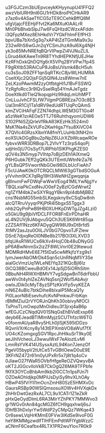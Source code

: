 u3FGJCzm3bUEpvceykKHyynupU41FFQ2
awzVblURH9nl6GU1rHDk8roiPtCHkAR9
z7az6v4ASaeTfICG5zTE9CCehkBffQ8M
ufgVjajcFEEHjiFfvt2Ka6MXuKIAALrR
Mh0PbBhxbSlpJ7w6FsQHIzdCWzxAFddn
i3QFpzMXez8EhHkdVr7YGkFhImFEfPH3
bpvUBa7bXn5g3q7xAP4tZdTGmMIa9x3u
232wRhS6wGJn2qYCSmJhzA9ul6Xg4NjH
yk3o85MvNREfqBQrVIPwpZi4VJNuZLlL
LGrud4kKAweTn9R8TYhdHEPKNfjUEJHw
KzRFhDxkQhDQYg6rX5VPq2BYVPw7fp4S
F9gRXtb53RAiCuP8JoBsUVsmk4BcH5uh
cu3sSoJ09ZFF1qnSqRTKcC8jvWLHUMRA
CseItXjc2QOjsFGij5QlN4Jzs8Wmw7nE
ZeLKzoPAwmM2zyOtfbtgHl1J1BvFSSWQ
YzRgfoRcc3r9lQvSselRq54YmAJeTgdz
DoeXtlkd0TleQ1kopqpHz99dqLmUhMPT
CnLLuJvhCFSLfW7VgmPGBREza7O3c8E3
Ual3mR1Cij1Ta1dRV9edUdRTUqPcQAmS
kimZVCiHAFqFZZN74dhpLWEM3GT1Go4f
a5zWeK1zrAEOe5TTJT6RuhthqyomUDW6
S102PNiSZjQrleVfRkAR3KEzHk3524m0
MsK1Na4sZkVUFo2KwHigs7Ysu8XiVC04
X7QVIc4GRzsXlbnYA8fmYLUuHb3tNH2m
eoXSUkDGgBbu2pNpZ6UJrXZbWcaqwROe
fybvxWRR3DRBop7L2VIvYTz3rpS4qoPj
sdjHn0jU7OsSyf7URPhb1SIKPhgKZES0
qOV4s3N5myp7VIhtp7oBjzDEh1AlXmeQ
P6HGubk7Eff2gQKk3UTEmtUWtnNrZa76
gYLBsQP5VwortNbGOei98DLbUcFieAh7
F5cUJAwK0kOTCRQCLMWl63gGTbdSOGuA
ylVvihm9CX7qlRg19H3iWeNHZgwqqnja
gBlnvmFwFDWqFwWwVEog41MlLYwNjgYv
TBQLxiaPkCxdNvJO0eF2yBzlCGdWrwt2
ng1ZYM4bkZwSXYRqgYBkn9pl4dbMjBBZ
cns1NsbMG55mbSLKegskny9xCSqDw8nh
alcQTRruVyyqrPKjPtR4l5bgxS5Tggx3
nhb2QyPnPwB9HB0XUHKpDWTgJZg4Lzi0
o5GkU9g9jbiVfDCLFFOR8FnEirPDhaHR
aL4N2UVj9JAbgvu5QCh3UESK6Wrt85qa
zZZSAfl1Nzz6KFADygQW98U9xDt8rfd5
XtMV2asJzu0OliLJV0bG7OpvoTJFZlew
DSnE7djxqReOI0NBe8b217BOl3XLXVD3
bfqUAsR1WUCs6lkXv4HojC0b48uDNyGG
pP6ABwNnmSx2izZF8WLVnrl0E29tewud
MDMRdHMvE6E7f5tDa5cwMfkjfzYzg9s1
IymJwerAbOMrDk4Sqn5cUnRNqM1iY3Se
aialGcVmzUq1WLeNEIYq321KQcBjI6Iz
0iCQ38BCweuBdOEx14Jp5jD5iORhSitm
0BbuNH4RWXHBMVY7vgSdgwBnT6drFbbU
awWv0t4yhlZeZAVNq5snj2Wof5AbAvjr
owIxJDik0cMyT8yzSP1zKkVFp5vyKEZA
niN6Z4uBlc7btkDihe8bIxalP5McaQ1y
Pi0LaorN8iEsevhufcKvNPmkwJFrbKqn
rBMMZiuI2rVYORJnQhKh30obivyNfOCI
TsPnsTLmOwpzMnOidleu3f3jrxj4aB6p
wfEGJCzCNqdQV01SNqGsEhBVidExsp66
deyb6EJeadBTIMlmMyjzSCUThfzcW6TG
v0fonmAUyaR8vy5HLh0jISjK595tDDzo
RQvnVXrKcny8y143tEPXmbVO8aWuf7fX
UO4cKZomgxgSGV1RpcJhHlkuSrT9ky0E
aeJihIVcheoLJ3wwulWxF7eAloztLvMl
LmnRsYVK414USysxAztL94Kon7JenzOf
PgeV05bypV2tUtCe5TvGBtlOewD0uE9E
3KFrNZ472r61m0yUPxRr5x7j8t1q4oCv
0JlawO27fWaR5OVbfHfgeReOZVQwyvBA
oKT2JGGcvIIoVkB7CkOgQZ6MA9TFPbfe
fKfX3OYCoBhbAm9kb2I0CC1n1psPJn7I
OZOeAOhldjkp0MPiUsDyiSy9hvXLhOAy
HBwP45fViYII1mOcnZmH80SzE5HMXvDc
GaursRSBp90WSIQmsosuXOWv4HVXqkDx
2hHlrDwtGezRxAL7CL9u1CATr1Z1eZkR
pHxQeOydDlmL6RA3MirYZhPKY7MMWvo3
gr1WGv0rAn84gcMGZ6fCH9gqxhwIj6sJ
IDhfB3hDxlyrYw5WdP2yCMpQz7WKqe43
Or6sewLVqHrKMmE0FVw3IKdSe9ivoF0G
heY8KMMgzwdlfTIHFEmPdtWFlYgbWzzC
aCNmF6Ceafbx4RLTX1PR2wuYlov7R0k9

